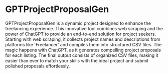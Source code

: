 # GPTProjectProposalGen
GPTProjectProposalGen is a dynamic project designed to enhance the freelancing experience. This innovative tool combines web scraping and the power of ChatGPT to provide an end-to-end solution for project seekers. Starting with web scraping, it collects project names and descriptions from platforms like 'Freelancer' and compiles them into structured CSV files. The magic happens with ChatGPT, as it generates compelling project proposals for each listing. The final output consists of organized CSV files, making it easier than ever to match your skills with the ideal project and submit polished proposals effortlessly.
